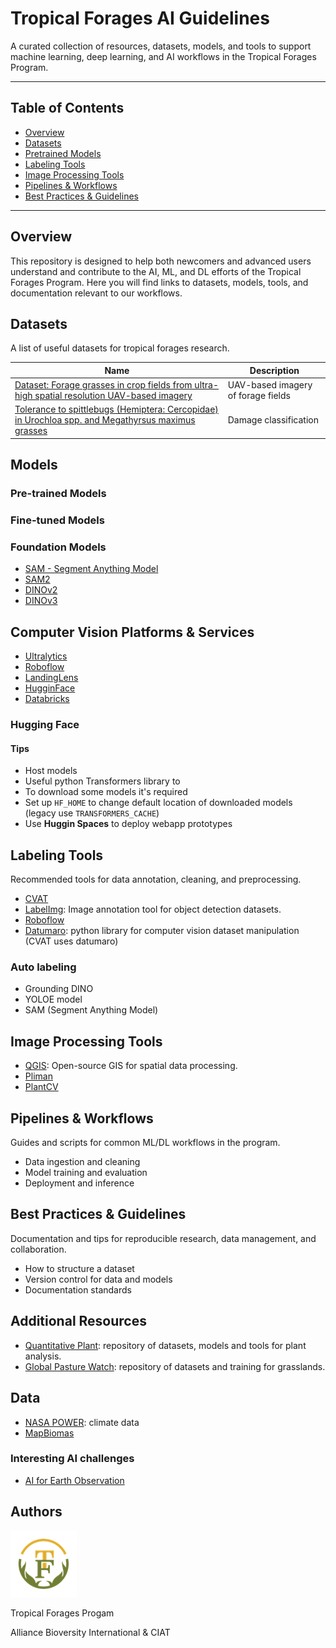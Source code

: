 # Tropical Forages AI Guidelines

A curated collection of resources, datasets, models, and tools to support machine learning, deep learning, and AI workflows in the Tropical Forages Program.

---

## Table of Contents
- [Overview](#overview)
- [Datasets](#datasets)
- [Pretrained Models](#pretrained-models)
- [Labeling Tools](#labeling-tools)
- [Image Processing Tools](#image-processing-tools)
- [Pipelines & Workflows](#pipelines--workflows)
- [Best Practices & Guidelines](#best-practices--guidelines)
<!-- - [Contributing](#contributing)
- [Support](#support)
- [License](#license) -->

---

## Overview
This repository is designed to help both newcomers and advanced users understand and contribute to the AI, ML, and DL efforts of the Tropical Forages Program. Here you will find links to datasets, models, tools, and documentation relevant to our workflows.

## Datasets
A list of useful datasets for tropical forages research. 

| Name                | Description                                 | 
|---------------------|---------------------------------------------|
| [Dataset: Forage grasses in crop fields from ultra-high spatial resolution UAV-based imagery](https://dataverse.harvard.edu/citation?persistentId=doi:10.7910/DVN/DBGUFW)  | UAV-based imagery of forage fields          | 
| [Tolerance to spittlebugs (Hemiptera: Cercopidae) in Urochloa spp. and Megathyrsus maximus grasses](https://dataverse.harvard.edu/dataset.xhtml?persistentId=doi:10.7910/DVN/EGUVHA)  | Damage classification |

## Models


### Pre-trained Models


<!-- | Model Name          | Task                        | Description                  |
|---------------------|-----------------------------|------------------------------|
| ForageNet-v1        | Species classification      | CNN trained on field images  | 
| BiomassEstimator    | Biomass estimation          | Regression model             | -->


### Fine-tuned Models

### Foundation Models

- [SAM - Segment Anything Model](https://segment-anything.com/)
- [SAM2]()
- [DINOv2](https://github.com/facebookresearch/dinov2)
- [DINOv3](https://github.com/facebookresearch/dinov3)

## Computer Vision Platforms & Services

- [Ultralytics](https://www.ultralytics.com/)
- [Roboflow](https://roboflow.com/)
- [LandingLens](https://landing.ai/landinglens)
- [HugginFace](https://huggingface.co/)
- [Databricks](https://www.databricks.com/)


### Hugging Face

#### Tips

* Host models
* Useful python Transformers library to 
* To download some models it's required
* Set up `HF_HOME` to change default location of downloaded models (legacy use `TRANSFORMERS_CACHE`)
* Use **Huggin Spaces** to deploy webapp prototypes


## Labeling Tools
Recommended tools for data annotation, cleaning, and preprocessing.

- [CVAT](https://www.cvat.ai/)
- [LabelImg](https://github.com/tzutalin/labelImg): Image annotation tool for object detection datasets.
- [Roboflow](https://roboflow.com/)
- [Datumaro](https://github.com/open-edge-platform/datumaro): python library for computer vision dataset manipulation (CVAT uses datumaro)

### Auto labeling

- Grounding DINO
- YOLOE model
- SAM (Segment Anything Model)

## Image Processing Tools

- [QGIS](https://qgis.org/): Open-source GIS for spatial data processing.
- [Pliman](https://tiagoolivoto.github.io/pliman/)
- [PlantCV](https://plantcv.readthedocs.io/en/stable/)


## Pipelines & Workflows
Guides and scripts for common ML/DL workflows in the program.

- Data ingestion and cleaning
- Model training and evaluation
- Deployment and inference


## Best Practices & Guidelines
Documentation and tips for reproducible research, data management, and collaboration.

- How to structure a dataset
- Version control for data and models
- Documentation standards

## Additional Resources
- [Quantitative Plant](https://quantitative-plant.org/): repository of datasets, models and tools for plant analysis.
- [Global Pasture Watch](https://github.com/wri/global-pasture-watch): repository of datasets and training for grasslands.

## Data

- [NASA POWER](https://power.larc.nasa.gov/data-access-viewer/): climate data
- [MapBiomas]()

### Interesting AI challenges

- [AI for Earth Observation](https://ai4eo.eu/)


<!--## Contributing
We welcome contributions! Please see [CONTRIBUTING.md](CONTRIBUTING.md) for guidelines on how to add new resources or suggest improvements.
-->

<!-- ## Support
For questions or support, open an issue or contact the maintainers at [email@example.com](mailto:email@example.com). -->

<!-- ## License
Specify your license here (e.g., MIT, Apache 2.0, etc.).

--- -->

## Authors
![Tropical Forage Program](./res/tf_small.png)

Tropical Forages Progam

Alliance Bioversity International & CIAT